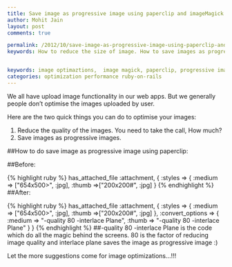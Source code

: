 ```yaml
---
title: Save image as progressive image using paperclip and imageMagick
author: Mohit Jain
layout: post
comments: true

permalink: /2012/10/save-image-as-progressive-image-using-paperclip-and-imagemagick/
keywords: How to reduce the size of image. How to save images as progressive image using paperclip and imagemagick in ruby on rails.


keywords: image optimaztions,  image magick, paperclip, progressive image, performance, optimizations
categories: optimization performance ruby-on-rails
---
```


We all have upload image functionality in our web apps. But we generally people don’t optimise the images uploaded by user.

Here are the two quick things you can do to optimise your images:

1.  Reduce the quality of the images. You need to take the call, How much?
2.  Save images as progressive images.

##How to do save image as progressive image using paperclip:

##Before:

{% highlight ruby %}
has_attached_file :attachment, {
    :styles => {
      :medium => ["654x500>", :jpg],
      :thumb =>["200x200#", :jpg]
    }
{% endhighlight %}
##After:

{% highlight ruby %}
has_attached_file :attachment, {
    :styles => {
      :medium => ["654x500>", :jpg],
      :thumb =>["200x200#", :jpg]
    },
    :convert_options => {
      :medium => "-quality 80 -interlace Plane",
      :thumb => "-quality 80 -interlace Plane"
      }
    }
{% endhighlight %}
##-quality 80 -interlace Plane
 is the code which do all the magic behind the screens. 80 is the factor of reducing image quality and interlace plane saves the image as progressive image :)

Let the more suggestions come for image optimizations…!!!
